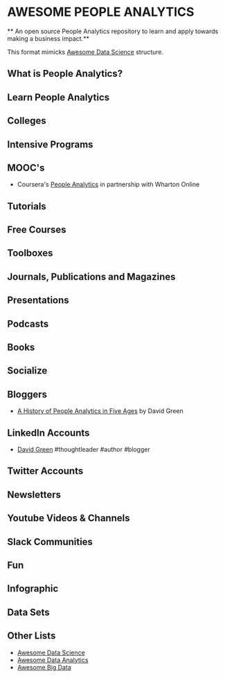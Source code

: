 # AWESOME PEOPLE ANALYTICS

** An open source People Analytics repository to learn and apply towards making a business impact.**

This format mimicks [Awesome Data Science](https://github.com/academic/awesome-datascience) structure. 

## What is People Analytics? 


## Learn People Analytics


## Colleges


## Intensive Programs


## MOOC's

* Coursera's [People Analytics](https://www.coursera.org/learn/wharton-people-analytics) in partnership with Wharton Online

## Tutorials


## Free Courses


## Toolboxes


## Journals, Publications and Magazines


## Presentations


## Podcasts


## Books


## Socialize


## Bloggers

* [A History of People Analytics in Five Ages](https://www.linkedin.com/pulse/history-people-analytics-five-ages-david-green/?trk=eml-email_series_follow_newsletter_01-hero-1-title_link&midToken=AQGf--SYvrqWBQ&fromEmail=fromEmail&ut=2FKx5TglAIHFM1) by David Green

## LinkedIn Accounts

* [David Green](https://www.linkedin.com/in/davidrgreen/) #thoughtleader #author #blogger

## Twitter Accounts


## Newsletters


## Youtube Videos & Channels


## Slack Communities


## Fun


## Infographic


## Data Sets


## Other Lists

* [Awesome Data Science](https://github.com/academic/awesome-datascience)
* [Awesome Data Analytics](https://github.com/0xnr/awesome-analytics/blob/master/README.md)
* [Awesome Big Data](https://github.com/0xnr/awesome-bigdata)
